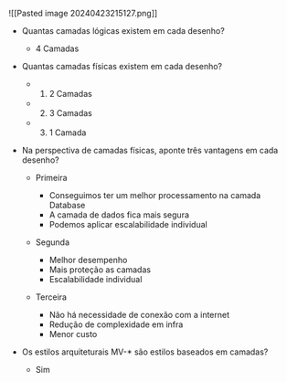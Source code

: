 ![[Pasted image 20240423215127.png]]

* Quantas camadas lógicas existem em cada desenho? 
	* 4 Camadas
	  
* Quantas camadas físicas existem em cada desenho?
	* 1) 2 Camadas
	* 2) 3 Camadas
	* 3) 1 Camada
  
* Na perspectiva de camadas físicas, aponte três vantagens em cada desenho?
	* Primeira
		* Conseguimos ter um melhor processamento na camada Database
		* A camada de dados fica mais segura 
		* Podemos aplicar escalabilidade individual
	  
	* Segunda
		* Melhor desempenho
		* Mais proteção as camadas
		* Escalabilidade individual
		  
	*  Terceira
		* Não há necessidade de conexão com a internet
		* Redução de complexidade em infra
		* Menor custo

* Os estilos arquiteturais MV-* são estilos baseados em camadas?
	* Sim